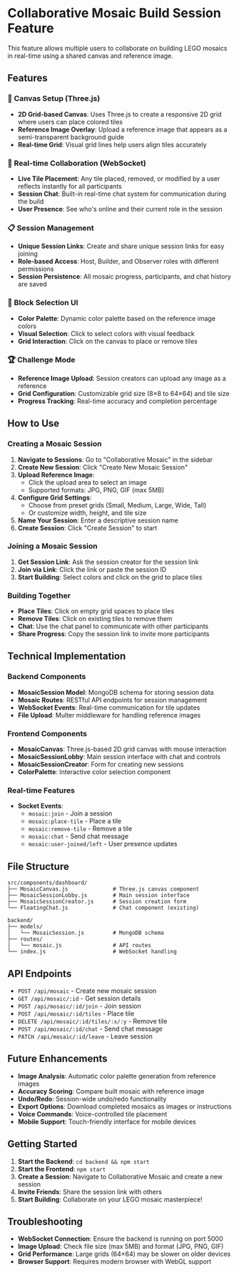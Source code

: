 # Collaborative Mosaic Build Session Feature

This feature allows multiple users to collaborate on building LEGO mosaics in real-time using a shared canvas and reference image.

## Features

### 🎨 Canvas Setup (Three.js)
- **2D Grid-based Canvas**: Uses Three.js to create a responsive 2D grid where users can place colored tiles
- **Reference Image Overlay**: Upload a reference image that appears as a semi-transparent background guide
- **Real-time Grid**: Visual grid lines help users align tiles accurately

### 🤝 Real-time Collaboration (WebSocket)
- **Live Tile Placement**: Any tile placed, removed, or modified by a user reflects instantly for all participants
- **Session Chat**: Built-in real-time chat system for communication during the build
- **User Presence**: See who's online and their current role in the session

### 📋 Session Management
- **Unique Session Links**: Create and share unique session links for easy joining
- **Role-based Access**: Host, Builder, and Observer roles with different permissions
- **Session Persistence**: All mosaic progress, participants, and chat history are saved

### 🎨 Block Selection UI
- **Color Palette**: Dynamic color palette based on the reference image colors
- **Visual Selection**: Click to select colors with visual feedback
- **Grid Interaction**: Click on the canvas to place or remove tiles

### 🏆 Challenge Mode
- **Reference Image Upload**: Session creators can upload any image as a reference
- **Grid Configuration**: Customizable grid size (8×8 to 64×64) and tile size
- **Progress Tracking**: Real-time accuracy and completion percentage

## How to Use

### Creating a Mosaic Session

1. **Navigate to Sessions**: Go to "Collaborative Mosaic" in the sidebar
2. **Create New Session**: Click "Create New Mosaic Session"
3. **Upload Reference Image**: 
   - Click the upload area to select an image
   - Supported formats: JPG, PNG, GIF (max 5MB)
4. **Configure Grid Settings**:
   - Choose from preset grids (Small, Medium, Large, Wide, Tall)
   - Or customize width, height, and tile size
5. **Name Your Session**: Enter a descriptive session name
6. **Create Session**: Click "Create Session" to start

### Joining a Mosaic Session

1. **Get Session Link**: Ask the session creator for the session link
2. **Join via Link**: Click the link or paste the session ID
3. **Start Building**: Select colors and click on the grid to place tiles

### Building Together

- **Place Tiles**: Click on empty grid spaces to place tiles
- **Remove Tiles**: Click on existing tiles to remove them
- **Chat**: Use the chat panel to communicate with other participants
- **Share Progress**: Copy the session link to invite more participants

## Technical Implementation

### Backend Components

- **MosaicSession Model**: MongoDB schema for storing session data
- **Mosaic Routes**: RESTful API endpoints for session management
- **WebSocket Events**: Real-time communication for tile updates
- **File Upload**: Multer middleware for handling reference images

### Frontend Components

- **MosaicCanvas**: Three.js-based 2D grid canvas with mouse interaction
- **MosaicSessionLobby**: Main session interface with chat and controls
- **MosaicSessionCreator**: Form for creating new sessions
- **ColorPalette**: Interactive color selection component

### Real-time Features

- **Socket Events**:
  - `mosaic:join` - Join a session
  - `mosaic:place-tile` - Place a tile
  - `mosaic:remove-tile` - Remove a tile
  - `mosaic:chat` - Send chat message
  - `mosaic:user-joined/left` - User presence updates

## File Structure

```
src/components/dashboard/
├── MosaicCanvas.js              # Three.js canvas component
├── MosaicSessionLobby.js        # Main session interface
├── MosaicSessionCreator.js      # Session creation form
└── FloatingChat.js              # Chat component (existing)

backend/
├── models/
│   └── MosaicSession.js         # MongoDB schema
├── routes/
│   └── mosaic.js                # API routes
└── index.js                     # WebSocket handling
```

## API Endpoints

- `POST /api/mosaic` - Create new mosaic session
- `GET /api/mosaic/:id` - Get session details
- `POST /api/mosaic/:id/join` - Join session
- `POST /api/mosaic/:id/tiles` - Place tile
- `DELETE /api/mosaic/:id/tiles/:x/:y` - Remove tile
- `POST /api/mosaic/:id/chat` - Send chat message
- `PATCH /api/mosaic/:id/leave` - Leave session

## Future Enhancements

- **Image Analysis**: Automatic color palette generation from reference images
- **Accuracy Scoring**: Compare built mosaic with reference image
- **Undo/Redo**: Session-wide undo/redo functionality
- **Export Options**: Download completed mosaics as images or instructions
- **Voice Commands**: Voice-controlled tile placement
- **Mobile Support**: Touch-friendly interface for mobile devices

## Getting Started

1. **Start the Backend**: `cd backend && npm start`
2. **Start the Frontend**: `npm start`
3. **Create a Session**: Navigate to Collaborative Mosaic and create a new session
4. **Invite Friends**: Share the session link with others
5. **Start Building**: Collaborate on your LEGO mosaic masterpiece!

## Troubleshooting

- **WebSocket Connection**: Ensure the backend is running on port 5000
- **Image Upload**: Check file size (max 5MB) and format (JPG, PNG, GIF)
- **Grid Performance**: Large grids (64×64) may be slower on older devices
- **Browser Support**: Requires modern browser with WebGL support 